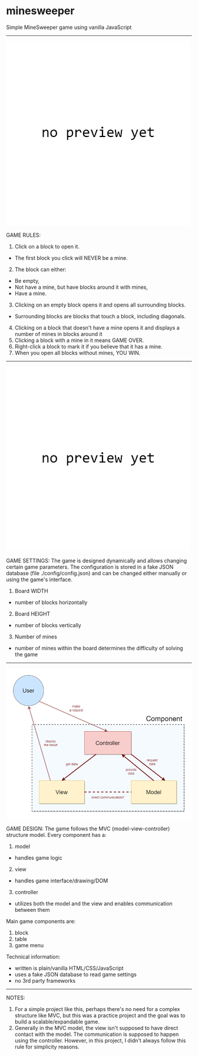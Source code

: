 # minesweeper
 Simple MineSweeper game using vanilla JavaScript
_______________________________________________________________________________________________________________

![Game preview](./previews/gamePreview.png)

GAME RULES:
1. Click on a block to open it.
  * The first block you click will NEVER be a mine.
2. The block can either:
  * Be empty,
  * Not have a mine, but have blocks around it with mines,
  * Have a mine.
3. Clicking on an empty block opens it and opens all surrounding blocks.
  * Surrounding blocks are blocks that touch a block, including diagonals.
4. Clicking on a block that doesn't have a mine opens it and displays a number of mines in blocks around it
5. Clicking a block with a mine in it means GAME OVER.
6. Right-click a block to mark it if you believe that it has a mine.
7. When you open all blocks without mines, YOU WIN.
_______________________________________________________________________________________________________________

![Game settings preview](./previews/gameSettings.png)

GAME SETTINGS:
The game is designed dynamically and allows changing certain game parameters.
The configuration is stored in a fake JSON database (file ./config/config.json)
and can be changed either manually or using the game's interface.

1. Board WIDTH
  * number of blocks horizontally
2. Board HEIGHT
  * number of blocks vertically
3. Number of mines
  * number of mines within the board determines the difficulty of solving the game
_______________________________________________________________________________________________________________

![Game design diagram](./previews/gameDesign.png)

GAME DESIGN:
The game follows the MVC (model-view-controller) structure model.
Every component has a:
1. model
  * handles game logic
2. view
  * handles game interface/drawing/DOM
3. controller
  * utilizes both the model and the view and enables communication between them

Main game components are:
1. block
2. table
3. game menu

Technical information:
  * written is plain/vanilla HTML/CSS/JavaScript
  * uses a fake JSON database to read game settings
  * no 3rd party frameworks

_______________________________________________________________________________________________________________

NOTES:
1. For a simple project like this, perhaps there's no need for a complex structure like MVC,
but this was a practice project and the goal was to build a scalable/expandable game.
2. Generally in the MVC model, the view isn't supposed to have direct contact with the model.
The communication is supposed to happen using the controller. However, in this project,
I didn't always follow this rule for simplicity reasons.
